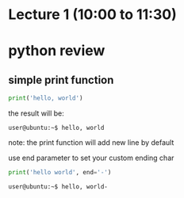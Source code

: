 # Lecture 1 (10:00 to 11:30)

# python review

## simple print function

```python
print('hello, world')
```
the result will be:

```t
user@ubuntu:~$ hello, world

```

note: the print function will add new line by default

use end parameter to set your custom ending char

```python
print('hello world', end='-')
```

```bash
user@ubuntu:~$ hello, world-
```

